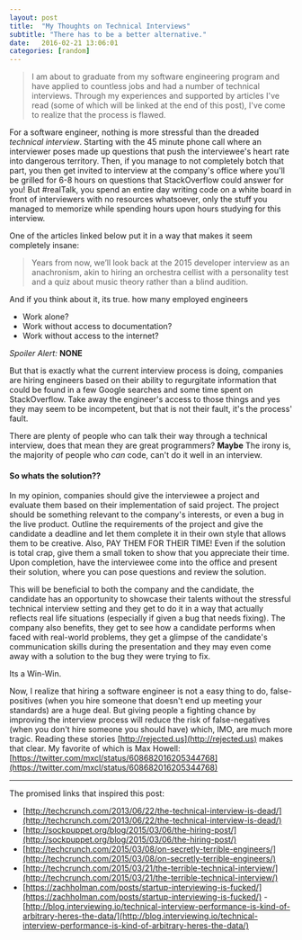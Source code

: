 ```yaml
---
layout: post
title:  "My Thoughts on Technical Interviews"
subtitle: "There has to be a better alternative."
date:   2016-02-21 13:06:01
categories: [random]
---
```


>I am about to graduate from my software engineering program and have applied to countless jobs and had a number of technical interviews. Through my experiences and supported by articles I've read (some of which will be linked at the end of this post), I've come to realize that the process is flawed.  


For a software engineer, nothing is more stressful than the dreaded *technical interview*. Starting with the 45 minute phone call where an interviewer poses made up questions that push the interviewee's heart rate into dangerous territory. Then, if you manage to not completely botch that part, you then get invited to interview at the company's office where you'll be grilled for 6-8 hours on questions that StackOverflow could answer for you! But #realTalk, you spend an entire day writing code on a white board in front of interviewers with no resources whatsoever, only the stuff you managed to memorize while spending hours upon hours studying for this interview.

One of the articles linked below put it in a way that makes it seem completely insane:

>Years from now, we’ll look back at the 2015 developer interview as an anachronism, akin to hiring an orchestra cellist with a personality test and a quiz about music theory rather than a blind audition.


And if you think about it, its true. how many employed engineers
- Work alone?
- Work without access to documentation?
- Work without access to the internet?

*Spoiler Alert:* **NONE**

But that is exactly what the current interview process is doing, companies are hiring engineers based on their ability to regurgitate information that could be found in a few Google searches and some time spent on StackOverflow. Take away the engineer's access to those things and yes they may seem to be incompetent, but that is not their fault, it's the process' fault.

There are plenty of people who can talk their way through a technical interview, does that mean they are great programmers? **Maybe** The irony is, the majority of people who *can* code, can't do it well in an interview.




#### So whats the solution??

In my opinion, companies should give the interviewee a project and evaluate them based on their implementation of said project. The project should be something relevant to the company's interests, or even a bug in the live product. Outline the requirements of the project and give the candidate a deadline and let them complete it in their own style that allows them to be creative. Also, PAY THEM FOR THEIR TIME! Even if the solution is total crap, give them a small token to show that you appreciate their time. Upon completion, have the interviewee come into the office and present their solution, where you can pose questions and review the solution.

This will be beneficial to both the company and the candidate, the candidate has an opportunity to showcase their talents without the stressful technical interview setting and they get to do it in a way that actually reflects real life situations (especially if given a bug that needs fixing). The company also benefits, they get to see how a candidate performs when faced with real-world problems, they get a glimpse of the candidate's communication skills during the presentation and they may even come away with a solution to the bug they were trying to fix.

Its a Win-Win.


Now, I realize that hiring a software engineer is not a easy thing to do, false-positives (when you hire someone that doesn't end up meeting your standards) are a huge deal. But giving people a fighting chance by improving the interview process will reduce the risk of false-negatives (when you don't hire someone you should have) which, IMO, are much more tragic. Reading these stories [http://rejected.us](http://rejected.us) makes that clear. My favorite of which is Max Howell: [https://twitter.com/mxcl/status/608682016205344768](https://twitter.com/mxcl/status/608682016205344768)


---
The promised links that inspired this post:

- [http://techcrunch.com/2013/06/22/the-technical-interview-is-dead/](http://techcrunch.com/2013/06/22/the-technical-interview-is-dead/)
- [http://sockpuppet.org/blog/2015/03/06/the-hiring-post/](http://sockpuppet.org/blog/2015/03/06/the-hiring-post/)
- [http://techcrunch.com/2015/03/08/on-secretly-terrible-engineers/](http://techcrunch.com/2015/03/08/on-secretly-terrible-engineers/)
- [http://techcrunch.com/2015/03/21/the-terrible-technical-interview/](http://techcrunch.com/2015/03/21/the-terrible-technical-interview/)
- [https://zachholman.com/posts/startup-interviewing-is-fucked/](https://zachholman.com/posts/startup-interviewing-is-fucked/)
-[http://blog.interviewing.io/technical-interview-performance-is-kind-of-arbitrary-heres-the-data/](http://blog.interviewing.io/technical-interview-performance-is-kind-of-arbitrary-heres-the-data/)
